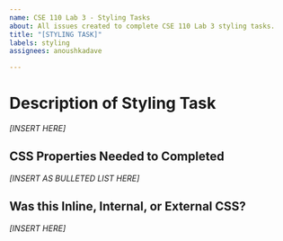 ```yaml
---
name: CSE 110 Lab 3 - Styling Tasks
about: All issues created to complete CSE 110 Lab 3 styling tasks.
title: "[STYLING TASK]"
labels: styling
assignees: anoushkadave

---
```


# Description of Styling Task
*[INSERT HERE]*

## CSS Properties Needed to Completed
*[INSERT AS BULLETED LIST HERE]*

## Was this Inline, Internal, or External CSS?
*[INSERT HERE]*
